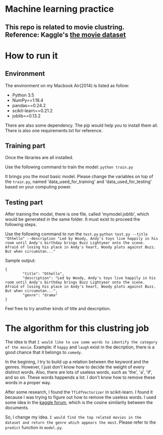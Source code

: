 # Machine learning practice
## This repo is related to movie clustring. Reference: Kaggle's [the movie dataset](https://www.kaggle.com/rounakbanik/the-movies-dataset/version/7#movies_metadata.csv)

# How to run it
## Environment
The environment on my Macbook Air(2014) is listed as follow:

* Python 3.5
* NumPy==1.16.4
* pandas==0.24.2
* scikit-learn==0.21.2
* joblib==0.13.2

There are also some dependency. The pip would help you to install them all.
There is also one requirements.txt for reference.

## Training part
Once the libraries are all installed. 

Use the following command to train the model:
`python train.py`

It brings you the most basic model.
Please change the variables on top of the `train.py`, named 'data_used_for_training' and 'data_used_for_testing' based on your computing power.

## Testing part
After training the model, there is one file, called 'mymodel.joblib', which would be generated in the same folder.
It must exist to proceed the following steps.

Use the following command to run the `test.py`
`python test.py --title "Othello" --description "Led by Woody, Andy's toys live happily in his room until Andy's birthday brings Buzz Lightyear onto the scene. Afraid of losing his place in Andy's heart, Woody plots against Buzz. But when circumstan..."`

Sample output:
```
{
        "title": "Othello",
        "description": "Led by Woody, Andy's toys live happily in his room until Andy's birthday brings Buzz Lightyear onto the scene. Afraid of losing his place in Andy's heart, Woody plots against Buzz. But when circumstan...",
        "genre": "drama"
}
```

Feel free to try another kinds of title and dexcription.

# The algorithm for this clustring job
The idea is that `I would like to use some words to identify the category of the movie`.
Example: if `happy` and `laugh` exist in the decription, there is a good chance that it belongs to `comedy`.

In the begining, I try to build up a relation between the keyword and the genres.
However, I just don't know how to decide the weight of every distinct words.
Also, there are lots of useless words, such as 'the', 'a', 'if', and so on.
These words happends a lot. I don't know how to remove these words in a proper way.

After some research, I found the `TfidfVectorizer` in scikit-learn.
I found it because I was trying to figure out how to remove the useless words.
I used some idea in the [kaggle forum](https://www.kaggle.com/ibtesama/getting-started-with-a-movie-recommendation-system), which is the cosine similarity between the documents.

So, I change my idea. `I would find the top related movies in the dataset and return the genre which appears the most`.
Please refer to the `predict` function in `model.py`.